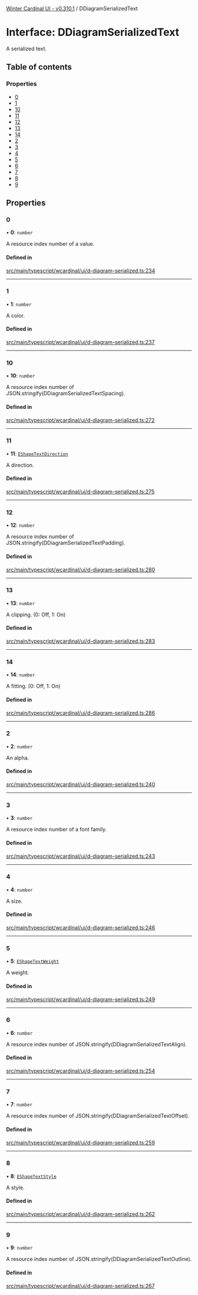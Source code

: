 [Winter Cardinal UI - v0.310.1](../index.md) / DDiagramSerializedText

# Interface: DDiagramSerializedText

A serialized text.

## Table of contents

### Properties

- [0](DDiagramSerializedText.md#0)
- [1](DDiagramSerializedText.md#1)
- [10](DDiagramSerializedText.md#10)
- [11](DDiagramSerializedText.md#11)
- [12](DDiagramSerializedText.md#12)
- [13](DDiagramSerializedText.md#13)
- [14](DDiagramSerializedText.md#14)
- [2](DDiagramSerializedText.md#2)
- [3](DDiagramSerializedText.md#3)
- [4](DDiagramSerializedText.md#4)
- [5](DDiagramSerializedText.md#5)
- [6](DDiagramSerializedText.md#6)
- [7](DDiagramSerializedText.md#7)
- [8](DDiagramSerializedText.md#8)
- [9](DDiagramSerializedText.md#9)

## Properties

### 0

• **0**: `number`

A resource index number of a value.

#### Defined in

[src/main/typescript/wcardinal/ui/d-diagram-serialized.ts:234](https://github.com/winter-cardinal/winter-cardinal-ui/blob/v0.310.1/src/main/typescript/wcardinal/ui/d-diagram-serialized.ts#L234)

___

### 1

• **1**: `number`

A color.

#### Defined in

[src/main/typescript/wcardinal/ui/d-diagram-serialized.ts:237](https://github.com/winter-cardinal/winter-cardinal-ui/blob/v0.310.1/src/main/typescript/wcardinal/ui/d-diagram-serialized.ts#L237)

___

### 10

• **10**: `number`

A resource index number of JSON.stringify(DDiagramSerializedTextSpacing).

#### Defined in

[src/main/typescript/wcardinal/ui/d-diagram-serialized.ts:272](https://github.com/winter-cardinal/winter-cardinal-ui/blob/v0.310.1/src/main/typescript/wcardinal/ui/d-diagram-serialized.ts#L272)

___

### 11

• **11**: [`EShapeTextDirection`](../index.md#eshapetextdirection-1)

A direction.

#### Defined in

[src/main/typescript/wcardinal/ui/d-diagram-serialized.ts:275](https://github.com/winter-cardinal/winter-cardinal-ui/blob/v0.310.1/src/main/typescript/wcardinal/ui/d-diagram-serialized.ts#L275)

___

### 12

• **12**: `number`

A resource index number of JSON.stringify(DDiagramSerializedTextPadding).

#### Defined in

[src/main/typescript/wcardinal/ui/d-diagram-serialized.ts:280](https://github.com/winter-cardinal/winter-cardinal-ui/blob/v0.310.1/src/main/typescript/wcardinal/ui/d-diagram-serialized.ts#L280)

___

### 13

• **13**: `number`

A clipping. (0: Off, 1: On)

#### Defined in

[src/main/typescript/wcardinal/ui/d-diagram-serialized.ts:283](https://github.com/winter-cardinal/winter-cardinal-ui/blob/v0.310.1/src/main/typescript/wcardinal/ui/d-diagram-serialized.ts#L283)

___

### 14

• **14**: `number`

A fitting. (0: Off, 1: On)

#### Defined in

[src/main/typescript/wcardinal/ui/d-diagram-serialized.ts:286](https://github.com/winter-cardinal/winter-cardinal-ui/blob/v0.310.1/src/main/typescript/wcardinal/ui/d-diagram-serialized.ts#L286)

___

### 2

• **2**: `number`

An alpha.

#### Defined in

[src/main/typescript/wcardinal/ui/d-diagram-serialized.ts:240](https://github.com/winter-cardinal/winter-cardinal-ui/blob/v0.310.1/src/main/typescript/wcardinal/ui/d-diagram-serialized.ts#L240)

___

### 3

• **3**: `number`

A resource index number of a font family.

#### Defined in

[src/main/typescript/wcardinal/ui/d-diagram-serialized.ts:243](https://github.com/winter-cardinal/winter-cardinal-ui/blob/v0.310.1/src/main/typescript/wcardinal/ui/d-diagram-serialized.ts#L243)

___

### 4

• **4**: `number`

A size.

#### Defined in

[src/main/typescript/wcardinal/ui/d-diagram-serialized.ts:246](https://github.com/winter-cardinal/winter-cardinal-ui/blob/v0.310.1/src/main/typescript/wcardinal/ui/d-diagram-serialized.ts#L246)

___

### 5

• **5**: [`EShapeTextWeight`](../index.md#eshapetextweight-1)

A weight.

#### Defined in

[src/main/typescript/wcardinal/ui/d-diagram-serialized.ts:249](https://github.com/winter-cardinal/winter-cardinal-ui/blob/v0.310.1/src/main/typescript/wcardinal/ui/d-diagram-serialized.ts#L249)

___

### 6

• **6**: `number`

A resource index number of JSON.stringify(DDiagramSerializedTextAlign).

#### Defined in

[src/main/typescript/wcardinal/ui/d-diagram-serialized.ts:254](https://github.com/winter-cardinal/winter-cardinal-ui/blob/v0.310.1/src/main/typescript/wcardinal/ui/d-diagram-serialized.ts#L254)

___

### 7

• **7**: `number`

A resource index number of JSON.stringify(DDiagramSerializedTextOffset).

#### Defined in

[src/main/typescript/wcardinal/ui/d-diagram-serialized.ts:259](https://github.com/winter-cardinal/winter-cardinal-ui/blob/v0.310.1/src/main/typescript/wcardinal/ui/d-diagram-serialized.ts#L259)

___

### 8

• **8**: [`EShapeTextStyle`](../index.md#eshapetextstyle-1)

A style.

#### Defined in

[src/main/typescript/wcardinal/ui/d-diagram-serialized.ts:262](https://github.com/winter-cardinal/winter-cardinal-ui/blob/v0.310.1/src/main/typescript/wcardinal/ui/d-diagram-serialized.ts#L262)

___

### 9

• **9**: `number`

A resource index number of JSON.stringify(DDiagramSerializedTextOutline).

#### Defined in

[src/main/typescript/wcardinal/ui/d-diagram-serialized.ts:267](https://github.com/winter-cardinal/winter-cardinal-ui/blob/v0.310.1/src/main/typescript/wcardinal/ui/d-diagram-serialized.ts#L267)
